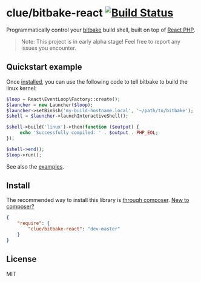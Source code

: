 # clue/bitbake-react [![Build Status](https://travis-ci.org/clue/php-bitbake-react.svg?branch=master)](https://travis-ci.org/clue/php-bitbake-react)

Programmatically control your [bitbake](https://github.com/openembedded/bitbake) build shell, built on top of [React PHP](http://reactphp.org/).

> Note: This project is in early alpha stage! Feel free to report any issues you encounter.

## Quickstart example

Once [installed](#install), you can use the following code to tell bitbake to
build the linux kernel:

```php
$loop = React\EventLoop\Factory::create();
$launcher = new Launcher($loop);
$launcher->setBinSsh('my-build-hostname.local', '~/path/to/bitbake');
$shell = $launcher->launchInteractiveShell();

$shell->build('linux')->then(function ($output) {
     echo 'Successfully compiled: ' . $output . PHP_EOL;
});

$shell->end();
$loop->run();
```

See also the [examples](examples).

## Install

The recommended way to install this library is [through composer](http://getcomposer.org). [New to composer?](http://getcomposer.org/doc/00-intro.md)

```JSON
{
    "require": {
        "clue/bitbake-react": "dev-master"
    }
}
```

## License

MIT

